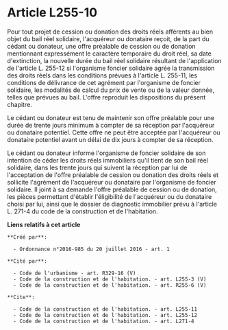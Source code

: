 # Article L255-10

Pour tout projet de cession ou donation des droits réels afférents au bien objet du bail réel solidaire, l'acquéreur ou
donataire reçoit, de la part du cédant ou donateur, une offre préalable de cession ou de donation mentionnant expressément le
caractère temporaire du droit réel, sa date d'extinction, la nouvelle durée du bail réel solidaire résultant de l'application
de l'article L. 255-12 si l'organisme foncier solidaire agrée la transmission des droits réels dans les conditions prévues à
l'article L. 255-11, les conditions de délivrance de cet agrément par l'organisme de foncier solidaire, les modalités de
calcul du prix de vente ou de la valeur donnée, telles que prévues au bail. L'offre reproduit les dispositions du présent
chapitre. 

Le cédant ou donateur est tenu de maintenir son offre préalable pour une durée de trente jours minimum à compter de sa
réception par l'acquéreur ou donataire potentiel. Cette offre ne peut être acceptée par l'acquéreur ou donataire potentiel
avant un délai de dix jours à compter de sa réception. 

Le cédant ou donateur informe l'organisme de foncier solidaire de son intention de céder les droits réels immobiliers qu'il
tient de son bail réel solidaire, dans les trente jours qui suivent la réception par lui de l'acceptation de l'offre
préalable de cession ou donation des droits réels et sollicite l'agrément de l'acquéreur ou donataire par l'organisme de
foncier solidaire. Il joint à sa demande l'offre préalable de cession ou de donation, les pièces permettant d'établir
l'éligibilité de l'acquéreur ou du donataire choisi par lui, ainsi que le dossier de diagnostic immobilier prévu à l'article
L. 271-4 du code de la construction et de l'habitation.

**Liens relatifs à cet article**

	**Créé par**:

	  - Ordonnance n°2016-985 du 20 juillet 2016 - art. 1

	**Cité par**:

	  - Code de l'urbanisme - art. R329-16 (V)
	  - Code de la construction et de l'habitation. - art. L255-3 (V)
	  - Code de la construction et de l'habitation. - art. R255-6 (V)

	**Cite**:

	  - Code de la construction et de l'habitation. - art. L255-11
	  - Code de la construction et de l'habitation. - art. L255-12
	  - Code de la construction et de l'habitation. - art. L271-4
